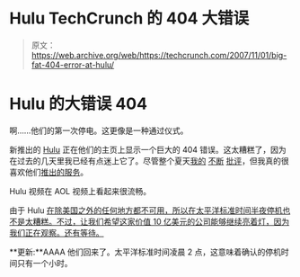 # Hulu TechCrunch 的 404 大错误

> 原文：<https://web.archive.org/web/https://techcrunch.com/2007/11/01/big-fat-404-error-at-hulu/>

# Hulu 的大错误 404

啊……他们的第一次停电。这更像是一种通过仪式。

新推出的 [Hulu](https://web.archive.org/web/20221208231130/http://www.hulu.com/) 正在他们的主页上显示一个巨大的 404 错误。这太糟糕了，因为在过去的几天里我已经有点迷上它了。尽管整个夏天[我的](https://web.archive.org/web/20221208231130/http://www.beta.techcrunch.com/2007/08/29/hulu-translates-to-cease-and-desist-in-swahili-oh-the-irony/) [不断](https://web.archive.org/web/20221208231130/http://www.beta.techcrunch.com/2007/08/29/coming-soon-hulu-branded-panty-hose-oh-and-they-lifted-their-mission-statement-from-google/) [批评](https://web.archive.org/web/20221208231130/http://www.beta.techcrunch.com/2007/03/23/what-we-know-so-far-about-newtube-isnt-good/)，但我真的很喜欢他们[推出的服务](https://web.archive.org/web/20221208231130/http://www.beta.techcrunch.com/2007/10/28/hulu-launches-private-beta-first-impressions-very-good/)。

Hulu 视频在 AOL 视频上看起来很流畅。

由于 Hulu [在除美国之外的任何地方都不可用，所以在太平洋标准时间半夜停机也不是太糟糕。不过，让我们希望这家价值 10 亿美元的公司能够继续亮着灯，因为我们正在观察。还有等待。](https://web.archive.org/web/20221208231130/http://www.beta.techcrunch.com/2007/10/29/more-hulu-goodness-embeded-video/)

**更新:**AAAA 他们回来了。太平洋标准时间凌晨 2 点，这意味着确认的停机时间只有一个小时。